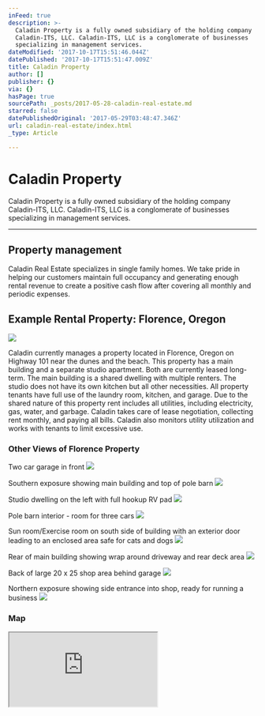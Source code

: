 ```yaml
---
inFeed: true
description: >-
  Caladin Property is a fully owned subsidiary of the holding company
  Caladin-ITS, LLC. Caladin-ITS, LLC is a conglomerate of businesses
  specializing in management services.
dateModified: '2017-10-17T15:51:46.044Z'
datePublished: '2017-10-17T15:51:47.009Z'
title: Caladin Property
author: []
publisher: {}
via: {}
hasPage: true
sourcePath: _posts/2017-05-28-caladin-real-estate.md
starred: false
datePublishedOriginal: '2017-05-29T03:48:47.346Z'
url: caladin-real-estate/index.html
_type: Article

---
```

# Caladin Property

Caladin Property is a fully owned subsidiary of the holding company Caladin-ITS, LLC. Caladin-ITS, LLC is a conglomerate of businesses specializing in management services.

---

## Property management

Caladin Real Estate specializes in single family homes. We take pride in helping our customers maintain full occupancy and generating enough rental revenue to create a positive cash flow after covering all monthly and periodic expenses.

## Example Rental Property: Florence, Oregon
![](https://the-grid-user-content.s3-us-west-2.amazonaws.com/c732835d-a062-40b4-b567-26955334b11e.png)

Caladin currently manages a property located in Florence, Oregon on Highway 101 near the dunes and the beach. This property has a main building and a separate studio apartment. Both are currently leased long-term. The main building is a shared dwelling with multiple renters. The studio does not have its own kitchen but all other necessities. All property tenants have full use of the laundry room, kitchen, and garage. Due to the shared nature of this property rent includes all utilities, including electricity, gas, water, and garbage. Caladin takes care of lease negotiation, collecting rent monthly, and paying all bills. Caladin also monitors utility utilization and works with tenants to limit excessive use.

### Other Views of Florence Property

Two car garage in front
![](https://the-grid-user-content.s3-us-west-2.amazonaws.com/0faf9919-c6a1-40aa-a8c5-274ceeb68aa2.jpg)

Southern exposure showing main building and top of pole barn
![](https://the-grid-user-content.s3-us-west-2.amazonaws.com/42b240dd-d63e-4da9-a328-e3d3fa1ed6cf.jpg)

Studio dwelling on the left with full hookup RV pad
![](https://the-grid-user-content.s3-us-west-2.amazonaws.com/a5539ff2-54a5-4ea5-bbf9-27e390e11996.jpg)

Pole barn interior - room for three cars
![](https://the-grid-user-content.s3-us-west-2.amazonaws.com/973010fb-0b91-479f-bde9-fdec09c6ceb2.jpg)

Sun room/Exercise room on south side of building with an exterior door leading to an enclosed area safe for cats and dogs
![](https://the-grid-user-content.s3-us-west-2.amazonaws.com/3c873c0a-dac3-4832-9b2f-683868cc6ff7.jpg)

Rear of main building showing wrap around driveway and rear deck area
![](https://the-grid-user-content.s3-us-west-2.amazonaws.com/cb1b90c1-6c32-4c51-ad96-6d178a846447.jpg)

Back of large 20 x 25 shop area behind garage
![](https://the-grid-user-content.s3-us-west-2.amazonaws.com/fe5a7770-8c34-4f84-8024-331b552eed2a.jpg)

Northern exposure showing side entrance into shop, ready for running a business
![](https://the-grid-user-content.s3-us-west-2.amazonaws.com/1475e3be-bd12-46fd-af2a-cbf942f19beb.jpg)

### Map

<iframe src="https://the-grid.github.io/ed-location/?latitude=44.04058&amp;longitude=-124.099729&amp;zoom=17&amp;address=88566%20Highway%20101%2C%20Florence%2C%20Oregon%2097439%2C%20United%20States" style=""></iframe>